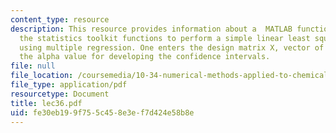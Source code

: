 ```yaml
---
content_type: resource
description: This resource provides information about a  MATLAB function tha employs
  the statistics toolkit functions to perform a simple linear least squares data fit
  using multiple regression. One enters the design matrix X, vector of values y, and
  the alpha value for developing the confidence intervals.
file: null
file_location: /coursemedia/10-34-numerical-methods-applied-to-chemical-engineering-fall-2005/fe30eb199f755c458e3ef7d424e58b8e_lec36.pdf
file_type: application/pdf
resourcetype: Document
title: lec36.pdf
uid: fe30eb19-9f75-5c45-8e3e-f7d424e58b8e
---
```

